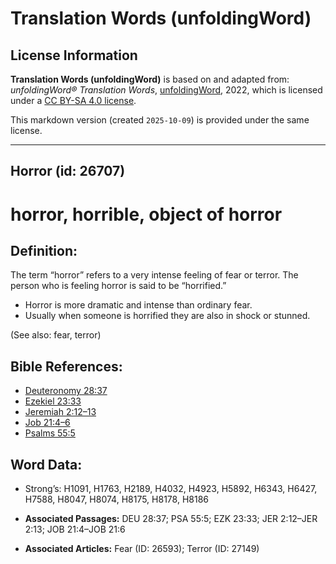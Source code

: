 # Translation Words (unfoldingWord)

## License Information

**Translation Words (unfoldingWord)** is based on and adapted from: _unfoldingWord® Translation Words_, [unfoldingWord](https://unfoldingword.org/utw), 2022, which is licensed under a [CC BY-SA 4.0 license](https://creativecommons.org/licenses/by-sa/4.0/legalcode.en).

This markdown version (created `2025-10-09`) is provided under the same license.



--------------------------------

## Horror (id: 26707)

horror, horrible, object of horror
==================================

Definition:
-----------

The term “horror” refers to a very intense feeling of fear or terror. The person who is feeling horror is said to be “horrified.”

* Horror is more dramatic and intense than ordinary fear.
* Usually when someone is horrified they are also in shock or stunned.

(See also: fear, terror)

Bible References:
-----------------

* [Deuteronomy 28:37](https://ref.ly/Deut28:37)
* [Ezekiel 23:33](https://ref.ly/Ezek23:33)
* [Jeremiah 2:12–13](https://ref.ly/Jer2:12-Jer2:13)
* [Job 21:4–6](https://ref.ly/Job21:4-Job21:6)
* [Psalms 55:5](https://ref.ly/Ps55:5)

Word Data:
----------

* Strong’s: H1091, H1763, H2189, H4032, H4923, H5892, H6343, H6427, H7588, H8047, H8074, H8175, H8178, H8186

* **Associated Passages:** DEU 28:37; PSA 55:5; EZK 23:33; JER 2:12–JER 2:13; JOB 21:4–JOB 21:6
* **Associated Articles:** Fear (ID: 26593); Terror (ID: 27149)


